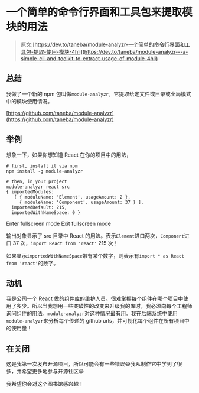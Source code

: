 # 一个简单的命令行界面和工具包来提取模块的用法

> 原文:[https://dev.to/taneba/module-analyzr-一个简单的命令行界面和工具包-提取-使用-模块-4hli](https://dev.to/taneba/module-analyzr---a-simple-cli-and-toolkit-to-extract-usage-of-module-4hli)

## 总结

我做了一个新的 npm 包叫做`module-analyzr`。它提取给定文件或目录或全局模式中的模块使用情况。

[https://github.com/taneba/module-analyzr](https://github.com/taneba/module-analyzr)

## 举例

想象一下，如果你想知道 React 在你的项目中的用法，

```
# first, install it via npm
npm install -g module-analyzr

# then, in your project
module-analyzr react src
{ importedModules:
   [ { moduleName: 'Element', usageAmount: 2 },
     { moduleName: 'Component', usageAmount: 37 } ],
  importedDefault: 215,
  importedWithNameSpace: 0 } 
```

Enter fullscreen mode Exit fullscreen mode

输出对象显示了 src 目录中 React 的用法。表示`Element`进口两次，`Component`进口 37 次，`import React from 'react'` 215 次！

如果显示`importedWithNameSpace`带有某个数字，则表示有`import * as React from 'react'`的数字。

## 动机

我是公司一个 React 做的组件库的维护人员。很难掌握每个组件在哪个项目中使用了多少。所以当我想用一些突破性的改变来升级我的库时，我必须向每个工程师询问组件的用法。`module-analyzr`对这种情况最有用。我在后端系统中使用`module-analyzr`来分析每个传递的 github urls，并可视化每个组件在所有项目中的使用量！

## 在关闭

这是我第一次发布开源项目，所以可能会有一些错误😅我从制作它中学到了很多，并希望更多地参与开源社区😀

我希望你会对这个图书馆感兴趣！